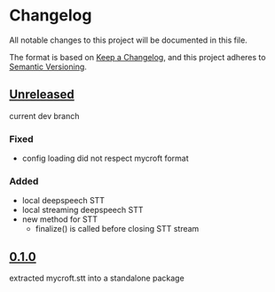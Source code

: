 # Changelog

All notable changes to this project will be documented in this file.

The format is based on [Keep a Changelog](https://keepachangelog.com/en/1.0.0/),
and this project adheres to [Semantic Versioning](https://semver.org/spec/v2.0.0.html).

## [Unreleased]

current dev branch

### Fixed

- config loading did not respect mycroft format

### Added

- local deepspeech STT
- local streaming deepspeech STT
- new method for STT
    - finalize() is called before closing STT stream
    
## [0.1.0]

extracted mycroft.stt into a standalone package

[unreleased]: https://github.com/JarbasAl/speech2text/tree/dev
[0.1.0]: https://github.com/JarbasAl/speech2text/tree/0.1.0
